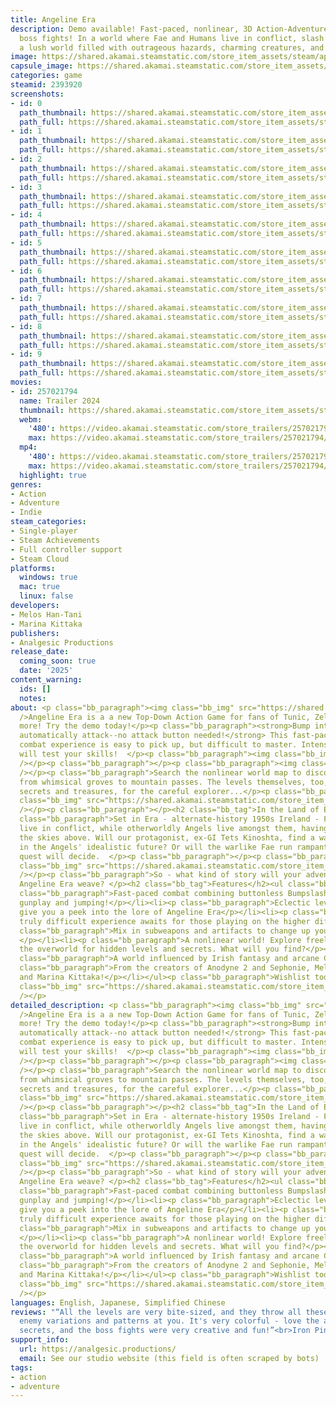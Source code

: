 ```yaml
---
title: Angeline Era
description: Demo available! Fast-paced, nonlinear, 3D Action-Adventure with intense
  boss fights! In a world where Fae and Humans live in conflict, slash and shoot through
  a lush world filled with outrageous hazards, charming creatures, and unholy abominations.
image: https://shared.akamai.steamstatic.com/store_item_assets/steam/apps/2393920/header.jpg?t=1728087102
capsule_image: https://shared.akamai.steamstatic.com/store_item_assets/steam/apps/2393920/capsule_231x87.jpg?t=1728087102
categories: game
steamid: 2393920
screenshots:
- id: 0
  path_thumbnail: https://shared.akamai.steamstatic.com/store_item_assets/steam/apps/2393920/ss_8bd8f6d0999c60e6a3709201d5621d0237b6d1c6.600x338.jpg?t=1728087102
  path_full: https://shared.akamai.steamstatic.com/store_item_assets/steam/apps/2393920/ss_8bd8f6d0999c60e6a3709201d5621d0237b6d1c6.1920x1080.jpg?t=1728087102
- id: 1
  path_thumbnail: https://shared.akamai.steamstatic.com/store_item_assets/steam/apps/2393920/ss_f789a75e6cd7fb20cbaf1a91dfa3b2f252ee6160.600x338.jpg?t=1728087102
  path_full: https://shared.akamai.steamstatic.com/store_item_assets/steam/apps/2393920/ss_f789a75e6cd7fb20cbaf1a91dfa3b2f252ee6160.1920x1080.jpg?t=1728087102
- id: 2
  path_thumbnail: https://shared.akamai.steamstatic.com/store_item_assets/steam/apps/2393920/ss_6b77198e95cc1ac837b7c80cab4e9865efe6735b.600x338.jpg?t=1728087102
  path_full: https://shared.akamai.steamstatic.com/store_item_assets/steam/apps/2393920/ss_6b77198e95cc1ac837b7c80cab4e9865efe6735b.1920x1080.jpg?t=1728087102
- id: 3
  path_thumbnail: https://shared.akamai.steamstatic.com/store_item_assets/steam/apps/2393920/ss_89cba4b413146d3336f24baf7c9ae6e54f30ba91.600x338.jpg?t=1728087102
  path_full: https://shared.akamai.steamstatic.com/store_item_assets/steam/apps/2393920/ss_89cba4b413146d3336f24baf7c9ae6e54f30ba91.1920x1080.jpg?t=1728087102
- id: 4
  path_thumbnail: https://shared.akamai.steamstatic.com/store_item_assets/steam/apps/2393920/ss_33cdba24758775518ae76fbf253d331fad598bfb.600x338.jpg?t=1728087102
  path_full: https://shared.akamai.steamstatic.com/store_item_assets/steam/apps/2393920/ss_33cdba24758775518ae76fbf253d331fad598bfb.1920x1080.jpg?t=1728087102
- id: 5
  path_thumbnail: https://shared.akamai.steamstatic.com/store_item_assets/steam/apps/2393920/ss_3a12643c049b4a8f48c9d32654a7bbfbfb744fdc.600x338.jpg?t=1728087102
  path_full: https://shared.akamai.steamstatic.com/store_item_assets/steam/apps/2393920/ss_3a12643c049b4a8f48c9d32654a7bbfbfb744fdc.1920x1080.jpg?t=1728087102
- id: 6
  path_thumbnail: https://shared.akamai.steamstatic.com/store_item_assets/steam/apps/2393920/ss_ac76a0fe07702f59f98358adb55528b67dd4594e.600x338.jpg?t=1728087102
  path_full: https://shared.akamai.steamstatic.com/store_item_assets/steam/apps/2393920/ss_ac76a0fe07702f59f98358adb55528b67dd4594e.1920x1080.jpg?t=1728087102
- id: 7
  path_thumbnail: https://shared.akamai.steamstatic.com/store_item_assets/steam/apps/2393920/ss_49c09f5d856b6222330d8cf5df713d7eecaa91d1.600x338.jpg?t=1728087102
  path_full: https://shared.akamai.steamstatic.com/store_item_assets/steam/apps/2393920/ss_49c09f5d856b6222330d8cf5df713d7eecaa91d1.1920x1080.jpg?t=1728087102
- id: 8
  path_thumbnail: https://shared.akamai.steamstatic.com/store_item_assets/steam/apps/2393920/ss_b318b0870720698d0e067056bbdf7022ac462fa2.600x338.jpg?t=1728087102
  path_full: https://shared.akamai.steamstatic.com/store_item_assets/steam/apps/2393920/ss_b318b0870720698d0e067056bbdf7022ac462fa2.1920x1080.jpg?t=1728087102
- id: 9
  path_thumbnail: https://shared.akamai.steamstatic.com/store_item_assets/steam/apps/2393920/ss_1cc011c3a9515241c235a9105a7937ed344442c9.600x338.jpg?t=1728087102
  path_full: https://shared.akamai.steamstatic.com/store_item_assets/steam/apps/2393920/ss_1cc011c3a9515241c235a9105a7937ed344442c9.1920x1080.jpg?t=1728087102
movies:
- id: 257021794
  name: Trailer 2024
  thumbnail: https://shared.akamai.steamstatic.com/store_item_assets/steam/apps/257021794/movie.293x165.jpg?t=1715255304
  webm:
    '480': https://video.akamai.steamstatic.com/store_trailers/257021794/movie480_vp9.webm?t=1715255304
    max: https://video.akamai.steamstatic.com/store_trailers/257021794/movie_max_vp9.webm?t=1715255304
  mp4:
    '480': https://video.akamai.steamstatic.com/store_trailers/257021794/movie480.mp4?t=1715255304
    max: https://video.akamai.steamstatic.com/store_trailers/257021794/movie_max.mp4?t=1715255304
  highlight: true
genres:
- Action
- Adventure
- Indie
steam_categories:
- Single-player
- Steam Achievements
- Full controller support
- Steam Cloud
platforms:
  windows: true
  mac: true
  linux: false
developers:
- Melos Han-Tani
- Marina Kittaka
publishers:
- Analgesic Productions
release_date:
  coming_soon: true
  date: '2025'
content_warning:
  ids: []
  notes:
about: <p class="bb_paragraph"><img class="bb_img" src="https://shared.akamai.steamstatic.com/store_item_assets/steam/apps/2393920/extras/BumpMonsters.png?t=1728087102"
  />Angeline Era is a a new Top-Down Action Game for fans of Tunic, Zelda, Ys, and
  more! Try the demo today!</p><p class="bb_paragraph"><strong>Bump into enemies to
  automatically attack--no attack button needed!</strong> This fast-paced and athletic
  combat experience is easy to pick up, but difficult to master. Intense boss fights
  will test your skills!  </p><p class="bb_paragraph"><img class="bb_img" src="https://shared.akamai.steamstatic.com/store_item_assets/steam/apps/2393920/extras/GIF_Bosses_30.gif?t=1728087102"
  /></p><p class="bb_paragraph"></p><p class="bb_paragraph"><img class="bb_img" src="https://shared.akamai.steamstatic.com/store_item_assets/steam/apps/2393920/extras/BumpTreasures.png?t=1728087102"
  /></p><p class="bb_paragraph">Search the nonlinear world map to discover levels,
  from whimsical groves to mountain passes. The levels themselves, too, may contain
  secrets and treasures, for the careful explorer...</p><p class="bb_paragraph"><img
  class="bb_img" src="https://shared.akamai.steamstatic.com/store_item_assets/steam/apps/2393920/extras/GIF_Overworld23.gif?t=1728087102"
  /></p><p class="bb_paragraph"></p><h2 class="bb_tag">In the Land of Era...</h2><p
  class="bb_paragraph">Set in Era - alternate-history 1950s Ireland - Fae and Humans
  live in conflict, while otherworldly Angels live amongst them, having fallen from
  the skies above. Will our protagonist, ex-GI Tets Kinoshta, find a way to usher
  in the Angels' idealistic future? Or will the warlike Fae run rampant? Only his
  quest will decide.  </p><p class="bb_paragraph"></p><p class="bb_paragraph"><img
  class="bb_img" src="https://shared.akamai.steamstatic.com/store_item_assets/steam/apps/2393920/extras/AE_GIF_Fight.gif?t=1728087102"
  /></p><p class="bb_paragraph">So - what kind of story will your adventure through
  Angeline Era weave? </p><h2 class="bb_tag">Features</h2><ul class="bb_ul"><li><p
  class="bb_paragraph">Fast-paced combat combining buttonless Bumpslashing, ranged
  gunplay and jumping!</p></li><li><p class="bb_paragraph">Eclectic levels which each
  give you a peek into the lore of Angeline Era</p></li><li><p class="bb_paragraph">A
  truly difficult experience awaits for those playing on the higher difficulty modes</p></li><li><p
  class="bb_paragraph">Mix in subweapons and artifacts to change up your playstyle
  </p></li><li><p class="bb_paragraph">A nonlinear world! Explore freely, and search
  the overworld for hidden levels and secrets. What will you find?</p></li><li><p
  class="bb_paragraph">A world influenced by Irish fantasy and arcane Christian myth</p></li><li><p
  class="bb_paragraph">From the creators of Anodyne 2 and Sephonie, Melos Han-Tani
  and Marina Kittaka!</p></li></ul><p class="bb_paragraph">Wishlist today!</p><p class="bb_paragraph"><img
  class="bb_img" src="https://shared.akamai.steamstatic.com/store_item_assets/steam/apps/2393920/extras/Logo_BumptheWorld.png?t=1728087102"
  /></p>
detailed_description: <p class="bb_paragraph"><img class="bb_img" src="https://shared.akamai.steamstatic.com/store_item_assets/steam/apps/2393920/extras/BumpMonsters.png?t=1728087102"
  />Angeline Era is a a new Top-Down Action Game for fans of Tunic, Zelda, Ys, and
  more! Try the demo today!</p><p class="bb_paragraph"><strong>Bump into enemies to
  automatically attack--no attack button needed!</strong> This fast-paced and athletic
  combat experience is easy to pick up, but difficult to master. Intense boss fights
  will test your skills!  </p><p class="bb_paragraph"><img class="bb_img" src="https://shared.akamai.steamstatic.com/store_item_assets/steam/apps/2393920/extras/GIF_Bosses_30.gif?t=1728087102"
  /></p><p class="bb_paragraph"></p><p class="bb_paragraph"><img class="bb_img" src="https://shared.akamai.steamstatic.com/store_item_assets/steam/apps/2393920/extras/BumpTreasures.png?t=1728087102"
  /></p><p class="bb_paragraph">Search the nonlinear world map to discover levels,
  from whimsical groves to mountain passes. The levels themselves, too, may contain
  secrets and treasures, for the careful explorer...</p><p class="bb_paragraph"><img
  class="bb_img" src="https://shared.akamai.steamstatic.com/store_item_assets/steam/apps/2393920/extras/GIF_Overworld23.gif?t=1728087102"
  /></p><p class="bb_paragraph"></p><h2 class="bb_tag">In the Land of Era...</h2><p
  class="bb_paragraph">Set in Era - alternate-history 1950s Ireland - Fae and Humans
  live in conflict, while otherworldly Angels live amongst them, having fallen from
  the skies above. Will our protagonist, ex-GI Tets Kinoshta, find a way to usher
  in the Angels' idealistic future? Or will the warlike Fae run rampant? Only his
  quest will decide.  </p><p class="bb_paragraph"></p><p class="bb_paragraph"><img
  class="bb_img" src="https://shared.akamai.steamstatic.com/store_item_assets/steam/apps/2393920/extras/AE_GIF_Fight.gif?t=1728087102"
  /></p><p class="bb_paragraph">So - what kind of story will your adventure through
  Angeline Era weave? </p><h2 class="bb_tag">Features</h2><ul class="bb_ul"><li><p
  class="bb_paragraph">Fast-paced combat combining buttonless Bumpslashing, ranged
  gunplay and jumping!</p></li><li><p class="bb_paragraph">Eclectic levels which each
  give you a peek into the lore of Angeline Era</p></li><li><p class="bb_paragraph">A
  truly difficult experience awaits for those playing on the higher difficulty modes</p></li><li><p
  class="bb_paragraph">Mix in subweapons and artifacts to change up your playstyle
  </p></li><li><p class="bb_paragraph">A nonlinear world! Explore freely, and search
  the overworld for hidden levels and secrets. What will you find?</p></li><li><p
  class="bb_paragraph">A world influenced by Irish fantasy and arcane Christian myth</p></li><li><p
  class="bb_paragraph">From the creators of Anodyne 2 and Sephonie, Melos Han-Tani
  and Marina Kittaka!</p></li></ul><p class="bb_paragraph">Wishlist today!</p><p class="bb_paragraph"><img
  class="bb_img" src="https://shared.akamai.steamstatic.com/store_item_assets/steam/apps/2393920/extras/Logo_BumptheWorld.png?t=1728087102"
  /></p>
languages: English, Japanese, Simplified Chinese
reviews: "“All the levels are very bite-sized, and they throw all these interesting
  enemy variations and patterns at you. It's very colorful - love the art style, music,
  secrets, and the boss fights were very creative and fun!”<br>Iron Pineapple<br>"
support_info:
  url: https://analgesic.productions/
  email: See our studio website (this field is often scraped by bots)
tags:
- action
- adventure
---
```


